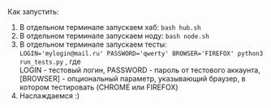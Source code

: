 Как запустить:
1. В отдельном терминале запускаем хаб: `bash hub.sh`
2. В отдельном терминале запускаем ноду: `bash node.sh`
3. В отдельном терминале запускаем тесты:  
`LOGIN='mylogin@mail.ru' PASSWORD='qwerty' BROWSER='FIREFOX' python3 run_tests.py`  , где  
LOGIN - тестовый логин, 
PASSWORD - пароль от тестового аккаунта,
[BROWSER] - опциональный параметр, указывающий браузер, в котором тестировать (CHROME или FIREFOX)
4. Наслаждаемся :) 
